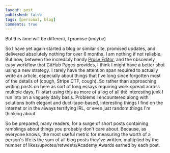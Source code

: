 ```yaml
---
layout: post
published: false
tags: [personal, blag]
comments: true
---
```


But this time will be different, I promise (*maybe*)

So I have yet again started a blog or similar site, promised updates, and delivered absolutely nothing for over 6 months. I am nothing if not reliable. But now, between the incredibly handy [Prose Editor](http://prose.io/about.html), and the obscenely easy workflow that GitHub Pages provides, I think I might have a better shot using a new strategy. I rarely have the attention span required to actually write an article, especially about things that I've long since forgotten most of the details of (cough, Stripe CTF, cough). So rather than approaching writing posts on here as sort of long essays requiring work spread across multiple days, I'll start using this as more of a log of all the interesting junk I run into on a vaguely daily basis. Problems I encountered along with solutions both elegant and duct-tape-based, interesting things I find on the internet or in the always terrifying IRL, or even just random things I'm thinking about. 

So be prepared, many readers, for a surge of short posts containing ramblings about things you probably don't care about. Because, as everyone knows, the most useful metric for measuring the worth of a person's life is the sum of all blog posts they've written, multiplied by the number of likes/upvotes/retweets/Academy Awards earned by each post.
